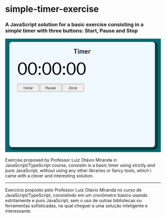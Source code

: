# simple-timer-exercise
### A JavaScript solution for a basic exercise consisting in a simple timer with three buttons: Start, Pause and Stop

![Timer screenshot wiht three buttons](img/timer.png)

Exercise proposed by Professor Luiz Otávio Miranda in JavaScript/TypeScript course, consistin in a basic timer using strictly and pure JavaScript, without using any other libraries or fancy tools, which i came with a clever and interesting solution.

---

Exercício proposto pelo Professor Luiz Otávio Miranda no curso de JavaScript/TypeScript, consistindo em um cronômetro básico usando estritamente e puro JavaScript, sem o uso de outras bibliotecas ou ferramentas sofisticadas, na qual cheguei a uma solução inteligente e interessante.



